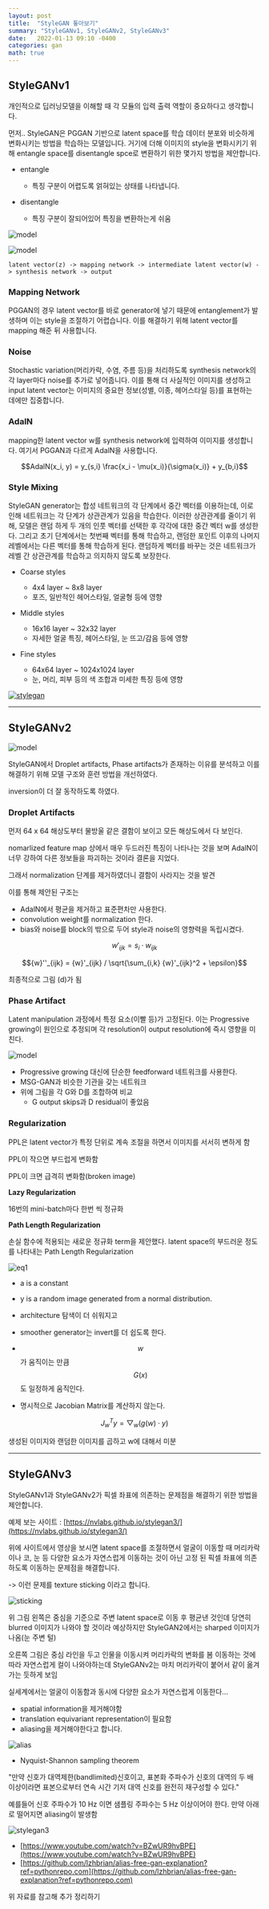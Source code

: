 ```yaml
---
layout: post
title:  "StyleGAN 톺아보기"
summary: "StyleGANv1, StyleGANv2, StyleGANv3"
date:   2022-01-13 09:10 -0400
categories: gan
math: true
---
```



## StyleGANv1

개인적으로 딥러닝모델을 이해할 때 각 모듈의 입력 출력 역할이 중요하다고 생각합니다.

먼저.. StyleGAN은 PGGAN 기반으로 latent space를 학습 데이터 분포와 비슷하게 변화시키는 방법을 학습하는 모델입니다. 거기에 더해 이미지의 style을 변화시키기 위해 entangle space를 disentangle spce로 변환하기 위한 몇가지 방법을 제안합니다.

- entangle
  + 특징 구분이 어렵도록 얽혀있는 상태를 나타냅니다.

- disentangle
  + 특징 구분이 잘되어있어 특징을 변환하는게 쉬움



![model](/assets/img/post_img/stylegan/stylegan1.png)






![model](/assets/img/post_img/stylegan/stylegan1+.png)



```
latent vector(z) -> mapping network -> intermediate latent vector(w) -> synthesis network -> output
```

### Mapping Network

PGGAN의 경우 latent vector를 바로 generator에 넣기 때문에 entanglement가 발생하며 이는 style을 조절하기 어렵습니다. 이를 해결하기 위해 latent vector를 mapping 해준 뒤 사용합니다.

### Noise

Stochastic variation(머리카락, 수염, 주름 등)을 처리하도록 synthesis network의 각 layer마다 noise를 추가로 넣어줍니다. 이를 통해 더 사실적인 이미지를 생성하고 input latent vector는 이미지의 중요한 정보(성별, 이종, 헤어스타일 등)를 표현하는 데에만 집중합니다.

### AdalN

mapping한 latent vector w를 synthesis network에 입력하여 이미지를 생성합니다. 여기서 PGGAN과 다르게 AdalN을 사용합니다.


$$AdalN(x_i, y) = y_{s,i} \frac{x_i - \mu(x_i)}{\sigma(x_i)} + y_{b,i}$$

### Style Mixing

StyleGAN generator는 합성 네트워크의 각 단계에서 중간 벡터를 이용하는데, 이로 인해 네트워크는 각 단계가 상관관계가 있음을 학습한다. 이러한 상관관계를 줄이기 위해, 모델은 랜덤 하게 두 개의 인풋 벡터를 선택한 후 각각에 대한 중간 벡터 w를 생성한다. 그리고 초기 단계에서는 첫번째 벡터를 통해 학습하고, 랜덤한 포인트 이후의 나머지 레벨에서는 다른 벡터를 통해 학습하게 된다. 랜덤하게 벡터를 바꾸는 것은 네트워크가 레벨 간 상관관계를 학습하고 의지하지 않도록 보장한다.

- Coarse styles
  + 4x4 layer ~ 8x8 layer
  + 포즈, 일반적인 헤어스타일, 얼굴형 등에 영향

- Middle styles
  + 16x16 layer ~ 32x32 layer
  + 자세한 얼굴 특징, 헤어스타일, 눈 뜨고/감음 등에 영향

- Fine styles
  + 64x64 layer ~ 1024x1024 layer
  + 눈, 머리, 피부 등의 색 조합과 미세한 특징 등에 영향



[![stylegan](https://img.youtube.com/vi/kSLJriaOumA/0.jpg)](https://www.youtube.com/watch?v=kSLJriaOumA)



---

## StyleGANv2



![model](/assets/img/post_img/stylegan/stylegan2.png)



StyleGAN에서 Droplet artifacts, Phase artifacts가 존재하는 이유를 분석하고 이를 해결하기 위해 모델 구조와 훈련 방법을 개선하였다.

inversion이 더 잘 동작하도록 하였다.

### Droplet Artifacts

먼저 64 x 64 해상도부터 물방울 같은 결함이 보이고 모든 해상도에서 다 보인다.

nomarlized feature map 상에서 매우 두드러진 특징이 나타나는 것을 보며 AdalN이 너무 강하여 다른 정보들을 파괴하는 것이라 결론을 지었다.

그래서 normalization 단계를 제거하였더니 결함이 사라지는 것을 발견


이를 통해 제안된 구조는

- AdalN에서 평균을 제거하고 표준편차만 사용한다.
- convolution weight를 normalization 한다.
- bias와 noise를 block의 밖으로 두어 style과 noise의 영향력을 독립시켰다.

$${w}'_{ijk} = s_i \cdot w_{ijk}$$

$${w}''_{ijk} = {w}'_{ijk} / \sqrt{\sum_{i,k} {w}'_{ijk}^2 + \epsilon}$$

최종적으로 그림 (d)가 됨

### Phase Artifact

Latent manipulation 과정에서 특정 요소(이빨 등)가 고정된다. 이는 Progressive growing이 원인으로 추정되며 각 resolution이 output resolution에 즉시 영향을 미친다.



![model](/assets/img/post_img/stylegan/stylegan2+.png)



- Progressive growing 대신에 단순한 feedforward 네트워크를 사용한다.
- MSG-GAN과 비슷한 기관을 갖는 네트워크
- 위에 그림을 각 G와 D를 조합하여 비교
  + G output skips과 D residual이 좋았음

### Regularization

PPL은 latent vector가 특정 단위로 계속 조절을 하면서 이미지를 서서히 변하게 함

PPL이 작으면 부드럽게 변화함

PPL이 크면 급격히 변화함(broken image)


**Lazy Regularization**

16번의 mini-batch마다 한번 씩 정규화

**Path Length Regularization**

손실 함수에 적용되는 새로운 정규화 term을 제안했다. latent space의 부드러운 정도를 나타내는 Path Length Regularization



![eq1](/assets/img/post_img/stylegan/eq1.png)



- a is a constant
- y is a random image generated from a normal distribution.


- architecture 탐색이 더 쉬워지고
- smoother generator는 invert를 더 쉽도록 한다.
- $$w$$가 움직이는 만큼 $$G(x)$$도 일정하게 움직인다.
- 명시적으로 Jacobian Matrix를 계산하지 않는다.

$$J_w^T y = \bigtriangledown_w(g(w) \cdot y)$$

생성된 이미지와 랜덤한 이미지를 곱하고 w에 대해서 미분

---

## StyleGANv3

StyleGANv1과 StyleGANv2가 픽셀 좌표에 의존하는 문제점을 해결하기 위한 방법을 제안합니다.

예제 보는 사이트 : [https://nvlabs.github.io/stylegan3/](https://nvlabs.github.io/stylegan3/)

위에 사이트에서 영상을 보시면 latent space를 조절하면서 얼굴이 이동할 때 머리카락이나 코, 눈 등 다양한 요소가 자연스럽게 이동하는 것이 아닌 고정 된 픽셀 좌표에 의존하도록 이동하는 문제점을 해결합니다.

-> 이런 문제를 texture sticking 이라고 합니다.



![sticking](/assets/img/post_img/stylegan/sticking.png)



위 그림 왼쪽은 중심을 기준으로 주변 latent space로 이동 후 평균낸 것인데 당연히 blurred 이미지가 나와야 할 것이라 예상하지만 StyleGAN2에서는 sharped 이미지가 나옴(눈 주변 털)

오른쪽 그림은 중심 라인을 두고 인물을 이동시켜 머리카락의 변화를 봄 이동하는 것에 따라 자연스럽게 컬이 나와야하는데 StyleGANv2는 마치 머리카락이 붙어서 같이 옮겨가는 듯하게 보임

실세계에서는 얼굴이 이동함과 동시에 다양한 요소가 자연스럽게 이동한다...

- spatial information을 제거해야함
- translation equivariant representation이 필요함
- aliasing을 제거해야한다고 합니다.



![alias](/assets/img/post_img/stylegan/alias.png)



- Nyquist-Shannon sampling theorem

"만약 신호가 대역제한(bandlimited)신호이고, 표본화 주파수가 신호의 대역의 두 배 이상이라면 표본으로부터 연속 시간 기저 대역 신호를 완전히 재구성할 수 있다."

예를들어 신호 주파수가 10 Hz 이면 샘플링 주파수는 5 Hz 이상이어야 한다. 만약 아래로 떨어지면 aliasing이 발생함



![stylegan3](/assets/img/post_img/stylegan/stylegan3.PNG)



- [https://www.youtube.com/watch?v=BZwUR9hvBPE](https://www.youtube.com/watch?v=BZwUR9hvBPE)
- [https://github.com/lzhbrian/alias-free-gan-explanation?ref=pythonrepo.com](https://github.com/lzhbrian/alias-free-gan-explanation?ref=pythonrepo.com)

위 자료를 참고해 추가 정리하기
